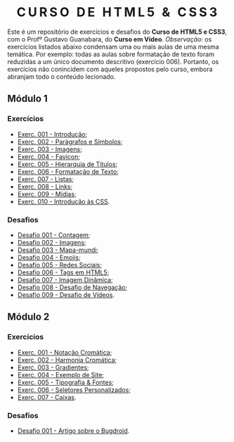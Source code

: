 <h1 style="text-align:center; letter-spacing:5px;"> CURSO DE HTML5 & CSS3 </h1>

Este é um repositório de exercícios e desafios do **Curso de HTML5 e CSS3**, com o Profº Gustavo Guanabara, do **Curso em Vídeo**. *Observação*: os exercícios listados abaixo condensam uma ou mais aulas de uma mesma temática. Por exemplo: todas as aulas sobre formatação de texto foram reduzidas a um único documento descritivo (exercício 006). Portanto, os exercícios não conincidem com aqueles propostos pelo curso, embora abranjam todo o conteúdo lecionado.
  
  
## Módulo 1

### Exercícios

- <a href="Módulo01/Exercícios/ex001-Intro/index.html" target="_blank" rel="author">Exerc. 001 - Introdução</a>;  
- <a href="Módulo01/Exercícios/ex002-Parágrafos&Símbolos/index.html" target="_blank" rel="author">Exerc. 002 - Parágrafos e Símbolos</a>;  
- <a href="Módulo01/Exercícios/ex003-Imagens/index.html" target="_blank" rel="author">Exerc. 003 - Imagens</a>;  
- <a href="Módulo01/Exercícios/ex004-Favicon/index.html" target="_blank" rel="author">Exerc. 004 - Favicon</a>;  
- <a href="Módulo01/Exercícios/ex005-Títulos/index.html" target="_blank" rel="author">Exerc. 005 - Hierarquia de Títulos</a>;  
- <a href="Módulo01/Exercícios/ex006-FormataçãoTextual/index.html" target="_blank" rel="author">Exerc. 006 - Formatação de Texto</a>;  
- <a href="Módulo01/Exercícios/ex007-Listas/index.html" target="_blank" rel="author">Exerc. 007 - Listas</a>;  
- <a href="Módulo01/Exercícios/ex008-Links/index.html" target="_blank" rel="author">Exerc. 008 - Links</a>;  
- <a href="Módulo01/Exercícios/ex009-Mídias/index.html" target="_blank" rel="author">Exerc. 009 - Mídias</a>;  
- <a href="Módulo01/Exercícios/ex010-CSS/index.html" target="_blank" rel="author">Exerc. 010 - Introdução às CSS</a>.  

### Desafios

- <a href="Módulo01/Desafios/des001/index.html" target="_blank" rel="author">Desafio 001 - Contagem</a>;  
- <a href="Módulo01/Desafios/des002/index.html" target="_blank" rel="author">Desafio 002 - Imagens</a>;  
- <a href="Módulo01/Desafios/des003/index.html" target="_blank" rel="author">Desafio 003 - Mapa-mundi</a>;  
- <a href="Módulo01/Desafios/des004/index.html" target="_blank" rel="author">Desafio 004 - Emojis</a>;  
- <a href="Módulo01/Desafios/des005/index.html" target="_blank" rel="author">Desafio 005 - Redes Sociais</a>;  
- <a href="Módulo01/Desafios/des006/index.html" target="_blank" rel="author">Desafio 006 - Tags em HTML5</a>;  
- <a href="Módulo01/Desafios/des007/index.html" target="_blank" rel="author">Desafio 007 - Imagem Dinâmica</a>;  
- <a href="Módulo01/Desafios/des008/index.html" target="_blank" rel="author">Desafio 008 - Desafio de Navegação</a>;  
- <a href="Módulo01/Desafios/des009/index.html" target="_blank" rel="author">Desafio 009 - Desafio de Vídeos</a>.  


## Módulo 2

### Exercícios

- <a href="Módulo02/Exercícios/ex001-NotaçãoCromática/index.html" target="_blank" rel="author">Exerc. 001 - Notação Cromática</a>;  
- <a href="Módulo02/Exercícios/ex002-HarmoniaCromática/index.html" target="_blank" rel="author">Exerc. 002 - Harmonia Cromática</a>;  
- <a href="Módulo02/Exercícios/ex003-Gradientes/index.html" target="_blank" rel="author">Exerc. 003 - Gradientes</a>;  
- <a href="Módulo02/Exercícios/ex004-Exemplo/index.html" target="_blank" rel="author">Exerc. 004 - Exemplo de Site</a>;  
- <a href="Módulo02/Exercícios/ex005-Fontes&Tipografia/index.html" target="_blank" rel="author">Exerc. 005 - Tipografia & Fontes</a>;  
- <a href="Módulo02/Exercícios/ex006-SeletoresPersonalizados/index.html" target="_blank" rel="author">Exerc. 006 - Seletores Personalizados</a>;  
- <a href="Módulo02/Exercícios/ex007-Caixas/index.html" target="_blank" rel="author">Exerc. 007 - Caixas</a>.  

### Desafios

- <a href="Módulo02/Desafios/des001-BugDroid/index.html" target="_blank" rel="author">Desafio 001 - Artigo sobre o Bugdroid</a>.  